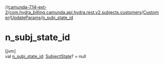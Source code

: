 //[camunda-7.14-ext-2](../../../../index.md)/[com.hydra_billing.camunda.api.hydra.rest.v2.subjects.customers](../../index.md)/[Customer](../index.md)/[UpdateParams](index.md)/[n_subj_state_id](n_subj_state_id.md)

# n_subj_state_id

[jvm]\
val [n_subj_state_id](n_subj_state_id.md): [SubjectState](../../../com.hydra_billing.camunda.api.hydra.common_types/-subject-state/index.md)? = null
